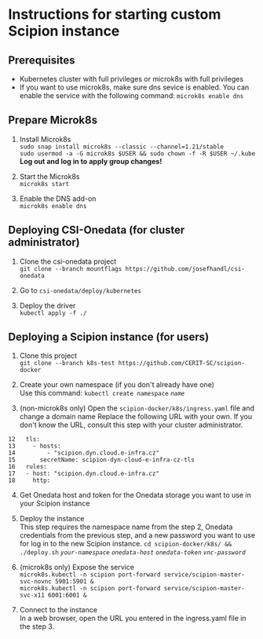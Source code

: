 # Instructions for starting custom Scipion instance

## Prerequisites

* Kubernetes cluster with full privileges or microk8s with full privileges
* If you want to use microk8s, make sure dns sevice is enabled. You can enable
the service with the following command: `microk8s enable dns`

## Prepare Microk8s

1. Install Microk8s  
  `sudo snap install microk8s --classic --channel=1.21/stable`  
  `sudo usermod -a -G microk8s $USER && sudo chown -f -R $USER ~/.kube`  
  **Log out and log in to apply group changes!**

2. Start the Microk8s  
  `microk8s start`

3. Enable the DNS add-on  
  `microk8s enable dns`

## Deploying CSI-Onedata (for cluster administrator)

1. Clone the csi-onedata project  
  `git clone --branch mountflags https://github.com/josefhandl/csi-onedata`

2. Go to `csi-onedata/deploy/kubernetes`

3. Deploy the driver  
  `kubectl apply -f ./`  

## Deploying a Scipion instance (for users)

1. Clone this project  
  `git clone --branch k8s-test https://github.com/CERIT-SC/scipion-docker`

2. Create your own namespace (if you don't already have one)  
  Use this command: `kubectl create namespace` _`name`_

3. (non-microk8s only) Open the `scipion-docker/k8s/ingress.yaml` file and change a domain name
  Replace the following URL with your own. If you don't know the URL, consult
this step with your cluster administrator.  
```
12   tls:
13     - hosts:
14         - "scipion.dyn.cloud.e-infra.cz"
15       secretName: scipion-dyn-cloud-e-infra-cz-tls
16   rules:
17   - host: "scipion.dyn.cloud.e-infra.cz"
18     http:
```

4. Get Onedata host and token for the Onedata storage you want to use in your
Scipion instance

5. Deploy the instance  
  This step requires the namespace name from the step 2, Onedata credentials from the previous step, and a new password you want to use for log in to the new Scipion instance.
  `cd scipion-docker/k8s/ && ./deploy.sh` _`your-namespace`_ _`onedata-host`_ _`onedata-token`_ _`vnc-password`_

6. (microk8s only) Expose the service  
  `microk8s.kubectl -n scipion port-forward service/scipion-master-svc-novnc 5901:5901 &`  
  `microk8s.kubectl -n scipion port-forward service/scipion-master-svc-x11 6001:6001 &`

7. Connect to the instance  
  In a web browser, open the URL you entered in the ingress.yaml file in the step 3.
